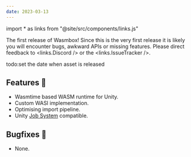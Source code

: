 ```yaml
---
date: 2023-03-13
---
```


import * as links from "@site/src/components/links.js"

The first release of Wasmbox! Since this is the very first release it is likely you will encounter bugs, awkward APIs or missing features. Please direct feedback to <links.Discord /> or the <links.IssueTracker />.

<!--truncate-->

todo:set the date when asset is released

## Features 🚀

 - Wasmtime based WASM runtime for Unity.
 - Custom WASI implementation.
 - Optimising import pipeline.
 - Unity [Job System](https://docs.unity3d.com/Manual/JobSystem.html) compatible.

## Bugfixes 🐛

 - None.